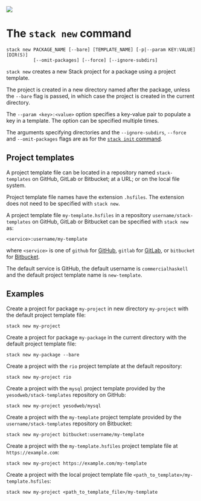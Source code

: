 <div class="hidden-warning"><a href="https://docs.haskellstack.org/"><img src="https://cdn.jsdelivr.net/gh/commercialhaskell/stack/doc/img/hidden-warning.svg"></a></div>

# The `stack new` command

~~~text
stack new PACKAGE_NAME [--bare] [TEMPLATE_NAME] [-p|--param KEY:VALUE] [DIR(S)]
          [--omit-packages] [--force] [--ignore-subdirs]
~~~

`stack new` creates a new Stack project for a package using a project template.

The project is created in a new directory named after the package, unless the
`--bare` flag is passed, in which case the project is created in the current
directory.

The `--param <key>:<value>` option specifies a key-value pair to populate a key
in a template. The option can be specified multiple times.

The arguments specifying directories and the `--ignore-subdirs`, `--force` and
`--omit-packages` flags are as for the [`stack init` command](init_command.md).

## Project templates

A project template file can be located in a repository named `stack-templates`
on GitHub, GitLab or Bitbucket; at a URL; or on the local file system.

Project template file names have the extension `.hsfiles`. The extension does
not need to be specified with `stack new`.

A project template file `my-template.hsfiles` in a repository
`username/stack-templates` on GitHub, GitLab or Bitbucket can be specified
with `stack new` as:

~~~test
<service>:username/my-template
~~~

where `<service>` is one of `github` for [GitHub](https://github.com/),
`gitlab` for [GitLab](https://gitlab.com), or `bitbucket` for
[Bitbucket](https://bitbucket.com).

The default service is GitHub, the default username is `commercialhaskell` and
the default project template name is `new-template`.

## Examples

Create a project for package `my-project` in new directory `my-project` with the
default project template file:

~~~text
stack new my-project
~~~

Create a project for package `my-package` in the current directory with the
default project template file:

~~~text
stack new my-package --bare
~~~

Create a project with the `rio` project template at the default repository:

~~~text
stack new my-project rio
~~~

Create a project with the `mysql` project template provided by the
`yesodweb/stack-templates` repository on GitHub:

~~~text
stack new my-project yesodweb/mysql
~~~

Create a project with the `my-template` project template provided by the
`username/stack-templates` repository on Bitbucket:

~~~text
stack new my-project bitbucket:username/my-template
~~~

Create a project with the `my-template.hsfiles` project template file at
`https://example.com`:

~~~text
stack new my-project https://example.com/my-template
~~~

Create a project with the local project template file
`<path_to_template>/my-template.hsfiles`:

~~~text
stack new my-project <path_to_template_file>/my-template
~~~
